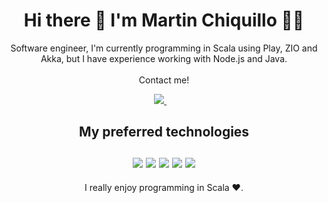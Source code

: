 <h1 align='center'>
  Hi there 👋 I'm Martin Chiquillo 🧙‍♂️
</h1>

<p align='center'>
  Software engineer, I'm currently programming in Scala using Play, ZIO and Akka, but I have experience working with Node.js and Java.
  <br>
  <br>
  Contact me!  
</p>

<p align='center'>
  <a href="https://www.linkedin.com/in/martinchiq/">
    <img src="https://img.shields.io/badge/LinkedIn-0077B5?style=for-the-badge&logo=linkedin&logoColor=white">
  </a>
  &nbsp;
  &nbsp;
</p>

<h2 align='center'>
  My preferred technologies
   <br>
    <br>
    <img src ="https://img.shields.io/badge/scala-%23DC322F.svg?style=for-the-badge&logo=scala&logoColor=white">
    <img src ="https://img.shields.io/badge/typescript-%23007ACC.svg?style=for-the-badge&logo=typescript&logoColor=white">
    <img src="https://img.shields.io/badge/Node.js-339933?style=for-the-badge&logo=nodedotjs&logoColor=white">
    <img src = "https://img.shields.io/badge/Java-ED8B00?style=for-the-badge&logo=java&logoColor=white">
    <img src = "https://img.shields.io/badge/Solidity-e6e6e6?style=for-the-badge&logo=solidity&logoColor=black">
 
</h2>

<p align = 'center'>  
 I really enjoy programming in Scala ❤.
</p>
